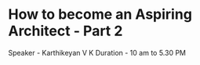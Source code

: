 # How to become an Aspiring Architect - Part 2
Speaker - Karthikeyan V K
Duration - 10 am to 5.30 PM
